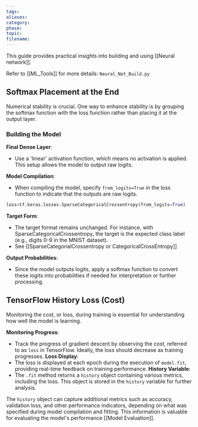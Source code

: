 ```yaml
---
tags: 
aliases: 
category: 
phase: 
topic: 
filename:
---
```

This guide provides practical insights into building and using [[Neural network]].

Refer to [[ML_Tools]] for more details: `Neural_Net_Build.py`

## Softmax Placement at the End

Numerical stability is crucial. One way to enhance stability is by grouping the softmax function with the loss function rather than placing it at the output layer.

### Building the Model

**Final Dense Layer**: 
  - Use a 'linear' activation function, which means no activation is applied. This setup allows the model to output raw logits.
  
**Model Compilation**: 
  - When compiling the model, specify `from_logits=True` in the loss function to indicate that the outputs are raw logits.
  ```python
  loss=tf.keras.losses.SparseCategoricalCrossentropy(from_logits=True)
  ```
**Target Form**: 
  - The target format remains unchanged. For instance, with SparseCategoricalCrossentropy, the target is the expected class label (e.g., digits 0-9 in the MNIST dataset).
  - See [[SparseCategorialCrossentropy or CategoricalCrossEntropy]]

**Output Probabilities**: 
  - Since the model outputs logits, apply a softmax function to convert these logits into probabilities if needed for interpretation or further processing.

## TensorFlow History Loss (Cost)

Monitoring the cost, or loss, during training is essential for understanding how well the model is learning.

**Monitoring Progress**: 
  - Track the progress of gradient descent by observing the cost, referred to as `loss` in TensorFlow. Ideally, the loss should decrease as training progresses.
**Loss Display**: 
  - The loss is displayed at each epoch during the execution of `model.fit`, providing real-time feedback on training performance.
**History Variable**: 
  - The `.fit` method returns a `history` object containing various metrics, including the loss. This object is stored in the `history` variable for further analysis.

The `history` object can capture additional metrics such as accuracy, validation loss, and other performance indicators, depending on what was specified during model compilation and fitting. This information is valuable for evaluating the model's performance [[Model Evaluation]].

